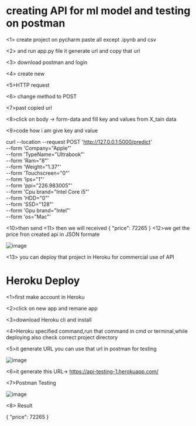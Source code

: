 # creating API for ml model and testing on postman

<1> create project on pycharm paste all except .ipynb and csv

<2> and run app.py file it generate url and copy that url

<3> download postman and login

<4> create new

<5>HTTP request

<6> change method to POST

<7>past copied url 

<8>click on body -> form-data and fill key and values from X_tain data

<9>code how i am give key and value

curl --location --request POST 'http://127.0.0.1:5000/predict' \
--form 'Company="Apple"' \
--form 'TypeName="Ultrabook"' \
--form 'Ram="8"' \
--form 'Weight="1.37"' \
--form 'Touchscreen="0"' \
--form 'Ips="1"' \
--form 'ppi="226.983005"' \
--form 'Cpu brand="Intel Core i5"' \
--form 'HDD="0"' \
--form 'SSD="128"' \
--form 'Gpu brand="Intel"' \
--form 'os="Mac"'

<10>then send
<11> then we will received 
{
    "price": 72265
}
<12>we get the price fron created api in JSON formate

![image](https://user-images.githubusercontent.com/66677660/134398624-fe669fac-ad2c-48f6-bd40-972fab563420.png)

<13> you can deploy that project in Heroku for commercial use of API

# Heroku Deploy

<1>first make account in Heroku

<2>click on new app and remane app

<3>download Heroku cli and install

<4>Heroku specified command,run that command in cmd or terminal,while deploying also check correct project directory

<5>it generate URL you can use that url in postman for testing

![image](https://user-images.githubusercontent.com/66677660/134461083-b845be00-a182-41a9-97ba-2421ceddc3fc.png)

<6>it generate this URL-> https://api-testing-1.herokuapp.com/

<7>Postman Testing

![image](https://user-images.githubusercontent.com/66677660/134461345-d82d4c06-a480-4d0c-804a-367282f915ba.png)

<8> Result

{
    "price": 72265
}
